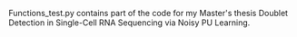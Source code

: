 Functions_test.py contains part of the code for my Master's thesis Doublet Detection in Single-Cell RNA Sequencing via Noisy PU Learning.
